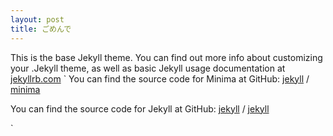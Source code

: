 ```yaml
---
layout: post
title: ごめんで
---
```


This is the base Jekyll theme. You can find out more info about customizing your .Jekyll theme, as well as basic Jekyll usage documentation at [jekyllrb.com](https://jekyllrb.com/)
`
You can find the source code for Minima at GitHub:
[jekyll][jekyll-organization] /
[minima](https://github.com/jekyll/minima)

You can find the source code for Jekyll at GitHub:
[jekyll][jekyll-organization] /
[jekyll](https://github.com/jekyll/jekyll)


[jekyll-organization]: https://github.com/jekyll
`